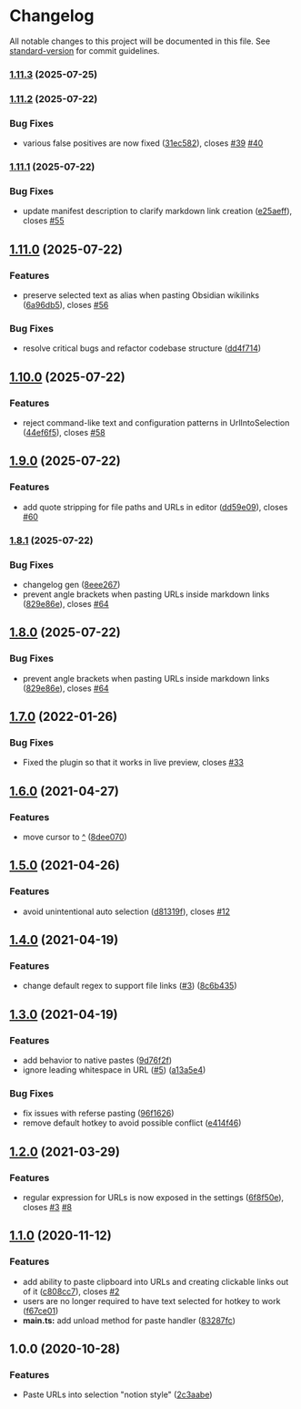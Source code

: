 # Changelog

All notable changes to this project will be documented in this file. See [standard-version](https://github.com/conventional-changelog/standard-version) for commit guidelines.

### [1.11.3](///compare/1.11.2...1.11.3) (2025-07-25)

### [1.11.2](https://github.com/denolehov/obsidian-url-into-selection/compare/1.11.1...1.11.2) (2025-07-22)


### Bug Fixes

* various false positives are now fixed ([31ec582](https://github.com/denolehov/obsidian-url-into-selection/commit/31ec5827f3617d9dcd96051ee9f1014cac9872b4)), closes [#39](https://github.com/denolehov/obsidian-url-into-selection/issues/39) [#40](https://github.com/denolehov/obsidian-url-into-selection/issues/40)

### [1.11.1](https://github.com/denolehov/obsidian-url-into-selection/compare/1.11.0...1.11.1) (2025-07-22)


### Bug Fixes

* update manifest description to clarify markdown link creation ([e25aeff](https://github.com/denolehov/obsidian-url-into-selection/commit/e25aeff692127db1d6b3687fba8cbcea6bf9e176)), closes [#55](https://github.com/denolehov/obsidian-url-into-selection/issues/55)

## [1.11.0](https://github.com/denolehov/obsidian-url-into-selection/compare/1.10.0...1.11.0) (2025-07-22)


### Features

* preserve selected text as alias when pasting Obsidian wikilinks ([6a96db5](https://github.com/denolehov/obsidian-url-into-selection/commit/6a96db5287f8155a5153194355c0ea11162e1ea0)), closes [#56](https://github.com/denolehov/obsidian-url-into-selection/issues/56)


### Bug Fixes

* resolve critical bugs and refactor codebase structure ([dd4f714](https://github.com/denolehov/obsidian-url-into-selection/commit/dd4f714b169a9d2d9757f42934ec63a9cda9df72))

## [1.10.0](https://github.com/denolehov/obsidian-url-into-selection/compare/1.9.0...1.10.0) (2025-07-22)


### Features

* reject command-like text and configuration patterns in UrlIntoSelection ([44ef6f5](https://github.com/denolehov/obsidian-url-into-selection/commit/44ef6f55631975e3d79a0e3b5e4d70b7f4fa8053)), closes [#58](https://github.com/denolehov/obsidian-url-into-selection/issues/58)

## [1.9.0](https://github.com/denolehov/obsidian-url-into-selection/compare/1.8.1...1.9.0) (2025-07-22)


### Features

* add quote stripping for file paths and URLs in editor ([dd59e09](https://github.com/denolehov/obsidian-url-into-selection/commit/dd59e0993b46e552f631379f8150d2f72b502571)), closes [#60](https://github.com/denolehov/obsidian-url-into-selection/issues/60)

### [1.8.1](https://github.com/denolehov/obsidian-url-into-selection/compare/1.7.0...1.8.1) (2025-07-22)


### Bug Fixes

* changelog gen ([8eee267](https://github.com/denolehov/obsidian-url-into-selection/commit/8eee267964ddaaf5967b9fd75d74ee57cd8d9754))
* prevent angle brackets when pasting URLs inside markdown links ([829e86e](https://github.com/denolehov/obsidian-url-into-selection/commit/829e86ec2508d521ff19f27102a46a2fc5d04647)), closes [#64](https://github.com/denolehov/obsidian-url-into-selection/issues/64)

## [1.8.0](https://github.com/denolehov/obsidian-url-into-selection/compare/v1.7.0...v1.8.0) (2025-07-22)


### Bug Fixes

* prevent angle brackets when pasting URLs inside markdown links ([829e86e](https://github.com/denolehov/obsidian-url-into-selection/commit/829e86ec2508d521ff19f27102a46a2fc5d04647)), closes [#64](https://github.com/denolehov/obsidian-url-into-selection/issues/64)

## [1.7.0](https://github.com/denolehov/obsidian-url-into-selection/compare/v1.6.0...v1.7.0) (2022-01-26)


### Bug Fixes

* Fixed the plugin so that it works in live preview, closes [#33](https://github.com/denolehov/obsidian-url-into-selection/issues/33)

## [1.6.0](https://github.com/denolehov/obsidian-url-into-selection/compare/v1.5.0...v1.6.0) (2021-04-27)


### Features

* move cursor to [^](url) ([8dee070](https://github.com/denolehov/obsidian-url-into-selection/commit/8dee070b2c50b40351ba4c6a5cb11d7bae1f25b2))

## [1.5.0](https://github.com/denolehov/obsidian-url-into-selection/compare/v1.4.0...v1.5.0) (2021-04-26)


### Features

* avoid unintentional auto selection ([d81319f](https://github.com/denolehov/obsidian-url-into-selection/commit/d81319f5ee6d8035c29cc4e497f1dc0125e70166)), closes [#12](https://github.com/denolehov/obsidian-url-into-selection/issues/12)

## [1.4.0](https://github.com/denolehov/obsidian-url-into-selection/compare/v1.3.0...v1.4.0) (2021-04-19)


### Features

* change default regex to support file links ([#3](https://github.com/denolehov/obsidian-url-into-selection/issues/3)) ([8c6b435](https://github.com/denolehov/obsidian-url-into-selection/commit/8c6b435e6eda075ce7d1ff720ba9a1cdb754c2e9))

## [1.3.0](https://github.com/denolehov/obsidian-url-into-selection/compare/v1.2.0...v1.3.0) (2021-04-19)


### Features

* add behavior to native pastes ([9d76f2f](https://github.com/denolehov/obsidian-url-into-selection/commit/9d76f2fb36dcf5bfc228bf6c2102fcb995e9a859))
* ignore leading whitespace in URL ([#5](https://github.com/denolehov/obsidian-url-into-selection/issues/5)) ([a13a5e4](https://github.com/denolehov/obsidian-url-into-selection/commit/a13a5e4662a9debba920a04034841241a41dcaca))


### Bug Fixes

* fix issues with referse pasting ([96f1626](https://github.com/denolehov/obsidian-url-into-selection/commit/96f1626de27828f6d5f376561ac4037a77a4f1fe))
* remove default hotkey to avoid possible conflict ([e414f46](https://github.com/denolehov/obsidian-url-into-selection/commit/e414f463bc78ac1464f745471da9e66f9a652487))

## [1.2.0](https://github.com/denolehov/obsidian-url-into-selection/compare/v1.1.0...v1.2.0) (2021-03-29)


### Features

* regular expression for URLs is now exposed in the settings ([6f8f50e](https://github.com/denolehov/obsidian-url-into-selection/commit/6f8f50e55e19758cd90f473678638a0f0c660f1c)), closes [#3](https://github.com/denolehov/obsidian-url-into-selection/issues/3) [#8](https://github.com/denolehov/obsidian-url-into-selection/issues/8)

## [1.1.0](https://github.com/denolehov/obsidian-url-into-selection/compare/v1.0.0...v1.1.0) (2020-11-12)


### Features

* add ability to paste clipboard into URLs and creating clickable links out of it ([c808cc7](https://github.com/denolehov/obsidian-url-into-selection/commit/c808cc73cffd9e2b3fcb80d0eb4895676359e976)), closes [#2](https://github.com/denolehov/obsidian-url-into-selection/issues/2)
* users are no longer required to have text selected for hotkey to work ([f67ce01](https://github.com/denolehov/obsidian-url-into-selection/commit/f67ce019a57aeff3207b802ecee3eca652fb165e))
* **main.ts:** add unload method for paste handler ([83287fc](https://github.com/denolehov/obsidian-url-into-selection/commit/83287fc67e653c2ca08fd42c1a10546603823c72))

## 1.0.0 (2020-10-28)


### Features

* Paste URLs into selection "notion style" ([2c3aabe](https://github.com/denolehov/obsidian-url-into-selection/commit/2c3aabe8b28f08257dfe070b9d23e0bfe1b2b37f))